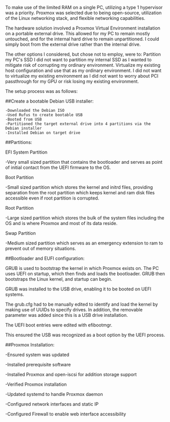 To make use of the limited RAM on a single PC, utilizing a type 1 hypervisor was a priority. 
Proxmox was selected due to being open-source, utilization of the Linux networking stack, and flexible networking capabilities.

The hardware solution involved a Proxmox Virtual Environment installation on a portable external drive. This allowed for my PC to remain mostly untouched, and for the internal hard drive to remain unpartitioned. I could simply boot from the external drive rather than the internal drive.

The other options I considered, but chose not to employ, were to:
Partition my PC's SSD
	I did not want to partition my internal SSD as I wanted to mitigate risk of corrupting my ordinary environment.
Virtualize my existing host configuration and use that as my ordinary environment.
	I did not want to virtualize my existing environment as I did not want to worry about PCI passthrough for my GPU or risk losing my existing environment.

The setup process was as follows:

##Create a bootable Debian USB installer:

	-Downloaded the Debian ISO
	-Used Rufus to create bootable USB
	-Booted from USB
	-Partitioned the target external drive into 4 partitions via the Debian installer
	-Installed Debian on target drive

##Partitions:

EFI System Partition

-Very small sized partition that contains the bootloader and serves as point of initial contact from the UEFI firmware to the OS.

Boot Partition

-Small sized partition which stores the kernel and initrd files, providing separation from the root partition which keeps kernel and ram disk files accessible even if root partition is corrupted.

Root Partition

-Large sized partition which stores the bulk of the system files including the OS and is where Proxmox and most of its data reside.

Swap Partition

-Medium sized partition which serves as an emergency extension to ram to prevent out of memory situations.

##Bootloader and EUFI configuration:

GRUB is used to bootstrap the kernel in which Proxmox exists on. The PC uses UEFI on startup, which then finds and loads the bootloader. GRUB then bootstraps the Linux kernel, and startup can begin.

GRUB was installed to the USB drive, enabling it to be booted on UEFI systems. 

The grub.cfg had to be manually edited to identify and load the kernel by making use of UUIDs to specify drives. In addition, the removable parameter was added since this is a USB drive installation.

The UEFI boot entries were edited with efibootmgr.

This ensured the USB was recognized as a boot option by the UEFI process. 

##Proxmox Installation:

-Ensured system was updated

-Installed prerequisite software

-Installed Proxmox and open-iscsi for addition storage support

-Verified Proxmox installation

-Updated systemd to handle Proxmox daemon

-Configured network interfaces and static IP

-Configured Firewall to enable web interface accessibility